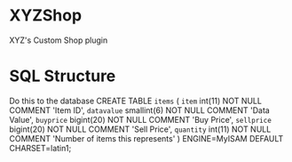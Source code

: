 XYZShop
=======

XYZ's Custom Shop plugin

SQL Structure
=====

Do this to the database
CREATE TABLE `items` (
  `item` int(11) NOT NULL COMMENT 'Item ID',
  `datavalue` smallint(6) NOT NULL COMMENT 'Data Value',
  `buyprice` bigint(20) NOT NULL COMMENT 'Buy Price',
  `sellprice` bigint(20) NOT NULL COMMENT 'Sell Price',
  `quantity` int(11) NOT NULL COMMENT 'Number of items this represents'
) ENGINE=MyISAM DEFAULT CHARSET=latin1;
